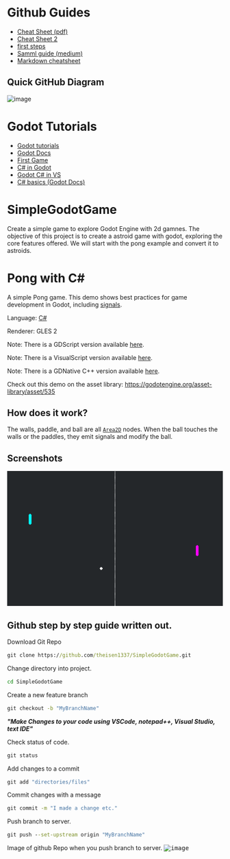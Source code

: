 # Github Guides
* [Cheat Sheet (pdf)](https://education.github.com/git-cheat-sheet-education.pdf)
* [Cheat Sheet 2](https://training.github.com/downloads/github-git-cheat-sheet/)
* [first steps](https://www.softwaretestinghelp.com/github-tutorial/)
* [Samml guide (medium)](https://medium.com/nerd-for-tech/github-pages-a-comprehensive-guide-w-images-part-1-321b55088466)
* [Markdown cheatsheet](https://github.com/adam-p/markdown-here/wiki/Markdown-Cheatsheet)

## Quick GitHub Diagram
![image](https://user-images.githubusercontent.com/16194561/193708500-c0de72b4-0782-435c-b248-f73b873138a1.png)

# Godot Tutorials
* [Godot tutorials](https://godottutorials.com/courses)
* [Godot Docs](https://docs.godotengine.org/en/stable/community/tutorials.html)
* [First Game](https://docs.godotengine.org/en/3.1/getting_started/step_by_step/your_first_game.html)
* [C# in Godot](https://godotengine.org/article/introducing-csharp-godot)
* [Godot C# in VS](https://github.com/godotengine/godot-csharp-visualstudio)
* [C# basics (Godot Docs)](https://docs.godotengine.org/en/3.4/tutorials/scripting/c_sharp/c_sharp_basics.html)

# SimpleGodotGame
Create a simple game to explore Godot Engine with 2d gamnes. The objective of this project is to create a astroid game with godot, exploring the core features offered.
We will start with the pong example and convert it to astroids.
# Pong with C#

A simple Pong game. This demo shows best practices
for game development in Godot, including
[signals](https://docs.godotengine.org/en/latest/getting_started/step_by_step/signals.html).

Language: [C#](https://docs.godotengine.org/en/latest/tutorials/scripting/c_sharp/index.html)

Renderer: GLES 2

Note: There is a GDScript version available [here](https://github.com/godotengine/godot-demo-projects/tree/master/2d/pong).

Note: There is a VisualScript version available [here](https://github.com/godotengine/godot-demo-projects/tree/master/visual_script/pong).

Note: There is a GDNative C++ version available [here](https://github.com/godotengine/gdnative-demos/tree/master/cpp/pong).

Check out this demo on the asset library: https://godotengine.org/asset-library/asset/535

## How does it work?

The walls, paddle, and ball are all
[`Area2D`](https://docs.godotengine.org/en/latest/classes/class_area2d.html)
nodes. When the ball touches the walls or the paddles,
they emit signals and modify the ball.

## Screenshots

![Screenshot](screenshots/pong.png)






## Github step by step guide written out.

Download Git Repo
```cmd
git clone https://github.com/theisen1337/SimpleGodotGame.git
```
Change directory into project.
```cmd
cd SimpleGodotGame
```
Create a new feature branch
```cmd
git checkout -b "MyBranchName"
```

**_"Make Changes to your code using VSCode, notepad++, Visual Studio, text IDE"_**

Check status of code.
```cmd
git status
```
Add changes to a commit
```cmd
git add "directories/files"
```
Commit changes with a message
```cmd
git commit -m "I made a change etc."
```
Push branch to server.
```cmd 
git push --set-upstream origin "MyBranchName"
```
Image of github Repo when you push branch to server.
<kbd>![image](https://user-images.githubusercontent.com/16194561/193712769-b9721264-f518-48aa-bd73-e32294a86a5f.png)<kbd>
